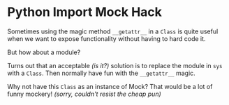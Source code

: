 # Python Import Mock Hack

Sometimes using the magic method `__getattr__` in a `Class` is quite useful when we want to expose functionality without having to hard code it.

But how about a module?

Turns out that an acceptable _(is it?)_ solution is to replace the module in `sys` with a `Class`. Then normally have fun with the `__getattr__` magic.

Why not have this `Class` as an instance of Mock? That would be a lot of funny mockery! _(sorry, couldn't resist the cheap pun)_

